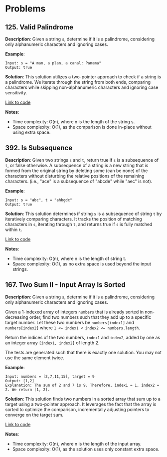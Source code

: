 # Problems

## 125. Valid Palindrome

**Description**:
Given a string `s`, determine if it is a palindrome, considering only alphanumeric characters and ignoring cases.

**Example**:
```plaintext
Input: s = "A man, a plan, a canal: Panama"
Output: true
```

**Solution**:
This solution utilizes a two-pointer approach to check if a string is a palindrome. We iterate through the string from both ends, comparing characters while skipping non-alphanumeric characters and ignoring case sensitivity.

[Link to code](125_valid_palindrome.py)

**Notes**:
- Time complexity: O(n), where n is the length of the string s.
- Space complexity: O(1), as the comparison is done in-place without using extra space.

## 392. Is Subsequence

**Description**:
Given two strings `s` and `t`, return true if `s` is a subsequence of `t`, or false otherwise. A subsequence of a string is a new string that is formed from the original string by deleting some (can be none) of the characters without disturbing the relative positions of the remaining characters. (i.e., "ace" is a subsequence of "abcde" while "aec" is not).

**Example**:
```plaintext
Input: s = "abc", t = "ahbgdc"
Output: true
```

**Solution**:
This solution determines if string `s` is a subsequence of string `t` by iteratively comparing characters. It tracks the position of matching characters in `s`, iterating through `t`, and returns true if `s` is fully matched within `t`.

[Link to code](392_is_subsequence.py)

**Notes**:
- Time complexity: O(n), where n is the length of string t.
- Space complexity: O(1), as no extra space is used beyond the input strings.

## 167. Two Sum II - Input Array Is Sorted

**Description**:
Given a string `s`, determine if it is a palindrome, considering only alphanumeric characters and ignoring cases.

Given a 1-indexed array of integers `numbers` that is already sorted in non-decreasing order, find two numbers such that they add up to a specific target number. Let these two numbers be `numbers[index1]` and `numbers[index2]` where `1 <= index1 < index2 <= numbers.length`.

Return the indices of the two numbers, `index1` and `index2`, added by one as an integer array `[index1, index2]` of length 2.

The tests are generated such that there is exactly one solution. You may not use the same element twice.

**Example**:
```plaintext
Input: numbers = [2,7,11,15], target = 9
Output: [1,2]
Explanation: The sum of 2 and 7 is 9. Therefore, index1 = 1, index2 = 2. We return [1, 2].
```

**Solution**:
This solution finds two numbers in a sorted array that sum up to a target using a two-pointer approach. It leverages the fact that the array is sorted to optimize the comparison, incrementally adjusting pointers to converge on the target sum.

[Link to code](167_two_sum_2.py)

**Notes**:
- Time complexity: O(n), where n is the length of the input array.
- Space complexity: O(1), as the solution uses only constant extra space.

